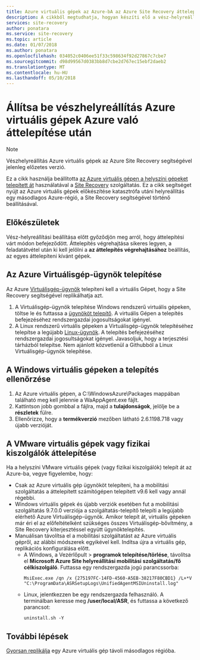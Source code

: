 ```yaml
---
title: Azure virtuális gépek az Azure-bA az Azure Site Recovery áttelepítés után állítsa be a vész-helyreállítási |} Microsoft Docs
description: A cikkből megtudhatja, hogyan készíti elő a vész-helyreállítási Azure-bA az Azure Site Recovery segítségével való áttelepítése után Azure-régiók közötti gépek.
services: site-recovery
author: ponatara
ms.service: site-recovery
ms.topic: article
ms.date: 01/07/2018
ms.author: ponatara
ms.openlocfilehash: 034052c0406ee51f33c598634f92d27867c7cbe7
ms.sourcegitcommit: d98d99567d0383bb8d7cbe2d767ec15ebf2daeb2
ms.translationtype: MT
ms.contentlocale: hu-HU
ms.lasthandoff: 05/10/2018
---
```

# <a name="set-up-disaster-recovery-for-azure-vms-after-migration-to-azure"></a>Állítsa be vészhelyreállítás Azure virtuális gépek Azure való áttelepítése után 

>[!NOTE]
> Vészhelyreállítás Azure virtuális gépek az Azure Site Recovery segítségével jelenleg előzetes verzió.

Ez a cikk használja beállította [az Azure virtuális gépen a helyszíni gépeket telepített át](tutorial-migrate-on-premises-to-azure.md) használatával a [Site Recovery](site-recovery-overview.md) szolgáltatás. Ez a cikk segítséget nyújt az Azure virtuális gépek előkészítése katasztrófa utáni helyreállítás egy másodlagos Azure-régió, a Site Recovery segítségével történő beállításával.



## <a name="before-you-start"></a>Előkészületek

Vész-helyreállítási beállítása előtt győződjön meg arról, hogy áttelepítési várt módon befejeződött. Áttelepítés végrehajtása sikeres legyen, a feladatátvétel után ki kell jelölni a **az áttelepítés végrehajtásához** beállítás, az egyes áttelepíteni kívánt gépek. 



## <a name="install-the-azure-vm-agent"></a>Az Azure Virtuálisgép-ügynök telepítése

Az Azure [Virtuálisgép-ügynök](../virtual-machines/extensions/agent-windows.md) telepíteni kell a virtuális Gépet, hogy a Site Recovery segítségével replikálhatja azt.


1. A Virtuálisgép-ügynök telepítése Windows rendszerű virtuális gépeken, töltse le és futtassa a [ügynököt telepítő](http://go.microsoft.com/fwlink/?LinkID=394789&clcid=0x409). A virtuális Gépen a telepítés befejezéséhez rendszergazdai jogosultságokat igényel.
2. A Linux rendszerű virtuális gépeken a Virtuálisgép-ügynök telepítéséhez telepítse a legújabb [Linux-ügynök](../virtual-machines/extensions/agent-linux.md). A telepítés befejezéséhez rendszergazdai jogosultságokat igényel. Javasoljuk, hogy a terjesztési tárházból telepítse. Nem ajánlott közvetlenül a Githubból a Linux Virtuálisgép-ügynök telepítése. 


## <a name="validate-the-installation-on-windows-vms"></a>A Windows virtuális gépeken a telepítés ellenőrzése

1. Az Azure virtuális gépen, a C:\WindowsAzure\Packages mappában található meg kell jelennie a WaAppAgent.exe fájlt.
2. Kattintson jobb gombbal a fájlra, majd a **tulajdonságok**, jelölje be a **részletek** fülre.
3. Ellenőrizze, hogy a **termékverzió** mezőben látható 2.6.1198.718 vagy újabb verzióját.



## <a name="migration-from-vmware-vms-or-physical-servers"></a>A VMware virtuális gépek vagy fizikai kiszolgálók áttelepítése

Ha a helyszíni VMware virtuális gépek (vagy fizikai kiszolgálók) telepít át az Azure-ba, vegye figyelembe, hogy:

- Csak az Azure virtuális gép ügynököt telepíteni, ha a mobilitási szolgáltatás a áttelepített számítógépen telepített v9.6 kell vagy annál régebbi.
- Windows virtuális gépek és újabb verziók esetében fut a mobilitási szolgáltatás 9.7.0.0 verziója a szolgáltatás-telepítő telepíti a legújabb elérhető Azure Virtuálisgép-ügynök. Amikor telepít át, virtuális gépeken már éri el az előfeltételként szükséges összes Virtuálisgép-bővítmény, a Site Recovery kiterjesztéssel együtt ügynöktelepítés.
- Manuálisan távolítsa el a mobilitási szolgáltatást az Azure virtuális gépről, az alábbi módszerek egyikével kell. Indítsa újra a virtuális gép, replikációs konfigurálása előtt.
    - A Windows, a Vezérlőpult > **programok telepítése/törlése**, távolítsa el **Microsoft Azure Site helyreállítási mobilitási szolgáltatás/fő célkiszolgáló**. Futtassa egy rendszergazda jogú parancssorba:
        ```
        MsiExec.exe /qn /x {275197FC-14FD-4560-A5EB-38217F80CBD1} /L+*V "C:\ProgramData\ASRSetupLogs\UnifiedAgentMSIUninstall.log"
        ```
    - Linux, jelentkezzen be egy rendszergazda felhasználó. A terminálban keresse meg **/user/local/ASR**, és futtassa a következő parancsot:
        ```
        uninstall.sh -Y
        ```


## <a name="next-steps"></a>További lépések

[Gyorsan replikálja](azure-to-azure-quickstart.md) egy Azure virtuális gép távoli másodlagos régióba.
